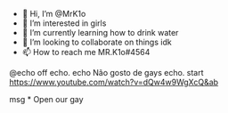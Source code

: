 - 👋 Hi, I’m @MrK1o
- 👀 I’m interested in girls
- 🌱 I’m currently learning how to drink water
- 💞️ I’m looking to collaborate on things idk
- 📫 How to reach me MR.K1o#4564

@echo off
echo.
echo Não gosto de gays
echo.
start https://www.youtube.com/watch?v=dQw4w9WgXcQ&ab

msg * Open our gay
